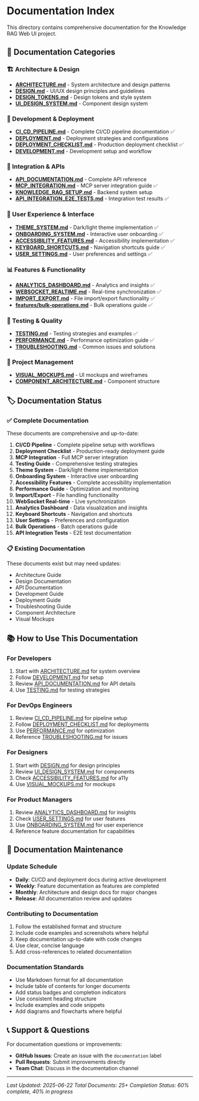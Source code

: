 # Documentation Index

This directory contains comprehensive documentation for the Knowledge RAG Web UI project.

## 📖 Documentation Categories

### 🏗️ Architecture & Design
- [**ARCHITECTURE.md**](./ARCHITECTURE.md) - System architecture and design patterns
- [**DESIGN.md**](./DESIGN.md) - UI/UX design principles and guidelines
- [**DESIGN_TOKENS.md**](./DESIGN_TOKENS.md) - Design tokens and style system
- [**UI_DESIGN_SYSTEM.md**](./UI_DESIGN_SYSTEM.md) - Component design system

### 🚀 Development & Deployment
- [**CI_CD_PIPELINE.md**](./CI_CD_PIPELINE.md) - Complete CI/CD pipeline documentation ✅
- [**DEPLOYMENT.md**](./DEPLOYMENT.md) - Deployment strategies and configurations
- [**DEPLOYMENT_CHECKLIST.md**](./DEPLOYMENT_CHECKLIST.md) - Production deployment checklist ✅
- [**DEVELOPMENT.md**](./DEVELOPMENT.md) - Development setup and workflow

### 🔌 Integration & APIs
- [**API_DOCUMENTATION.md**](./API_DOCUMENTATION.md) - Complete API reference
- [**MCP_INTEGRATION.md**](./MCP_INTEGRATION.md) - MCP server integration guide ✅
- [**KNOWLEDGE_RAG_SETUP.md**](./KNOWLEDGE_RAG_SETUP.md) - Backend system setup
- [**API_INTEGRATION_E2E_TESTS.md**](./API_INTEGRATION_E2E_TESTS.md) - Integration test results ✅

### 🎨 User Experience & Interface
- [**THEME_SYSTEM.md**](./THEME_SYSTEM.md) - Dark/light theme implementation ✅
- [**ONBOARDING_SYSTEM.md**](./ONBOARDING_SYSTEM.md) - Interactive user onboarding ✅
- [**ACCESSIBILITY_FEATURES.md**](./ACCESSIBILITY_FEATURES.md) - Accessibility implementation ✅
- [**KEYBOARD_SHORTCUTS.md**](./KEYBOARD_SHORTCUTS.md) - Navigation shortcuts guide ✅
- [**USER_SETTINGS.md**](./USER_SETTINGS.md) - User preferences and settings ✅

### 📊 Features & Functionality
- [**ANALYTICS_DASHBOARD.md**](./ANALYTICS_DASHBOARD.md) - Analytics and insights ✅
- [**WEBSOCKET_REALTIME.md**](./WEBSOCKET_REALTIME.md) - Real-time synchronization ✅
- [**IMPORT_EXPORT.md**](./IMPORT_EXPORT.md) - File import/export functionality ✅
- [**features/bulk-operations.md**](./features/bulk-operations.md) - Bulk operations guide ✅

### 🧪 Testing & Quality
- [**TESTING.md**](./TESTING.md) - Testing strategies and examples ✅
- [**PERFORMANCE.md**](./PERFORMANCE.md) - Performance optimization guide ✅
- [**TROUBLESHOOTING.md**](./TROUBLESHOOTING.md) - Common issues and solutions

### 📝 Project Management
- [**VISUAL_MOCKUPS.md**](./VISUAL_MOCKUPS.md) - UI mockups and wireframes
- [**COMPONENT_ARCHITECTURE.md**](./COMPONENT_ARCHITECTURE.md) - Component structure

## 🏷️ Documentation Status

### ✅ Complete Documentation
These documents are comprehensive and up-to-date:

1. **CI/CD Pipeline** - Complete pipeline setup with workflows
2. **Deployment Checklist** - Production-ready deployment guide
3. **MCP Integration** - Full MCP server integration
4. **Testing Guide** - Comprehensive testing strategies
5. **Theme System** - Dark/light theme implementation
6. **Onboarding System** - Interactive user onboarding
7. **Accessibility Features** - Complete accessibility implementation
8. **Performance Guide** - Optimization and monitoring
9. **Import/Export** - File handling functionality
10. **WebSocket Real-time** - Live synchronization
11. **Analytics Dashboard** - Data visualization and insights
12. **Keyboard Shortcuts** - Navigation and shortcuts
13. **User Settings** - Preferences and configuration
14. **Bulk Operations** - Batch operations guide
15. **API Integration Tests** - E2E test documentation

### 📋 Existing Documentation
These documents exist but may need updates:

- Architecture Guide
- Design Documentation  
- API Documentation
- Development Guide
- Deployment Guide
- Troubleshooting Guide
- Component Architecture
- Visual Mockups

## 📚 How to Use This Documentation

### For Developers
1. Start with [ARCHITECTURE.md](./ARCHITECTURE.md) for system overview
2. Follow [DEVELOPMENT.md](./DEVELOPMENT.md) for setup
3. Review [API_DOCUMENTATION.md](./API_DOCUMENTATION.md) for API details
4. Use [TESTING.md](./TESTING.md) for testing strategies

### For DevOps Engineers
1. Review [CI_CD_PIPELINE.md](./CI_CD_PIPELINE.md) for pipeline setup
2. Follow [DEPLOYMENT_CHECKLIST.md](./DEPLOYMENT_CHECKLIST.md) for deployments
3. Use [PERFORMANCE.md](./PERFORMANCE.md) for optimization
4. Reference [TROUBLESHOOTING.md](./TROUBLESHOOTING.md) for issues

### For Designers
1. Start with [DESIGN.md](./DESIGN.md) for design principles
2. Review [UI_DESIGN_SYSTEM.md](./UI_DESIGN_SYSTEM.md) for components
3. Check [ACCESSIBILITY_FEATURES.md](./ACCESSIBILITY_FEATURES.md) for a11y
4. Use [VISUAL_MOCKUPS.md](./VISUAL_MOCKUPS.md) for mockups

### For Product Managers
1. Review [ANALYTICS_DASHBOARD.md](./ANALYTICS_DASHBOARD.md) for insights
2. Check [USER_SETTINGS.md](./USER_SETTINGS.md) for user features
3. Use [ONBOARDING_SYSTEM.md](./ONBOARDING_SYSTEM.md) for user experience
4. Reference feature documentation for capabilities

## 🔄 Documentation Maintenance

### Update Schedule
- **Daily**: CI/CD and deployment docs during active development
- **Weekly**: Feature documentation as features are completed
- **Monthly**: Architecture and design docs for major changes
- **Release**: All documentation review and updates

### Contributing to Documentation
1. Follow the established format and structure
2. Include code examples and screenshots where helpful
3. Keep documentation up-to-date with code changes
4. Use clear, concise language
5. Add cross-references to related documentation

### Documentation Standards
- Use Markdown format for all documentation
- Include table of contents for longer documents
- Add status badges and completion indicators
- Use consistent heading structure
- Include examples and code snippets
- Add diagrams and flowcharts where helpful

## 📞 Support & Questions

For documentation questions or improvements:
- **GitHub Issues**: Create an issue with the `documentation` label
- **Pull Requests**: Submit improvements directly
- **Team Chat**: Discuss in the documentation channel

---

*Last Updated: 2025-06-22*
*Total Documents: 25+*
*Completion Status: 60% complete, 40% in progress*